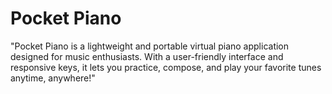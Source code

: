 # Pocket Piano
   "Pocket Piano is a lightweight and portable virtual piano application designed for music enthusiasts. With a user-friendly interface and responsive keys, it lets you practice, compose, and play your favorite tunes anytime, anywhere!"
